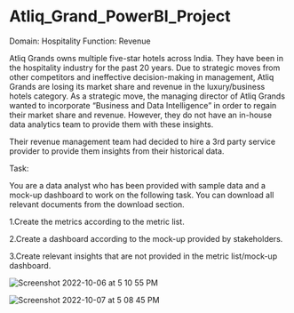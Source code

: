 # Atliq_Grand_PowerBI_Project


Domain:  Hospitality       Function: Revenue

Atliq Grands owns multiple five-star hotels across India. They have been in the hospitality industry for the past 20 years. Due to strategic moves from other competitors and ineffective decision-making in management, Atliq Grands are losing its market share and revenue in the luxury/business hotels category. As a strategic move, the managing director of Atliq Grands wanted to incorporate “Business and Data Intelligence” in order to regain their market share and revenue. However, they do not have an in-house data analytics team to provide them with these insights.

Their revenue management team had decided to hire a 3rd party service provider to provide them insights from their historical data.

Task:  

You are a data analyst who has been provided with sample data and a mock-up dashboard to work on the following task. You can download all relevant documents from the download section.

1.Create the metrics according to the metric list.

2.Create a dashboard according to the mock-up provided by stakeholders.

3.Create relevant insights that are not provided in the metric list/mock-up dashboard.

![Screenshot 2022-10-06 at 5 10 55 PM](https://user-images.githubusercontent.com/97582053/194303758-274f3051-7af1-4f91-b701-b0f169b3c13a.png)

![Screenshot 2022-10-07 at 5 08 45 PM](https://user-images.githubusercontent.com/97582053/194544668-728c5f7b-c77b-4d5a-a83b-f6878c0018bc.png)
